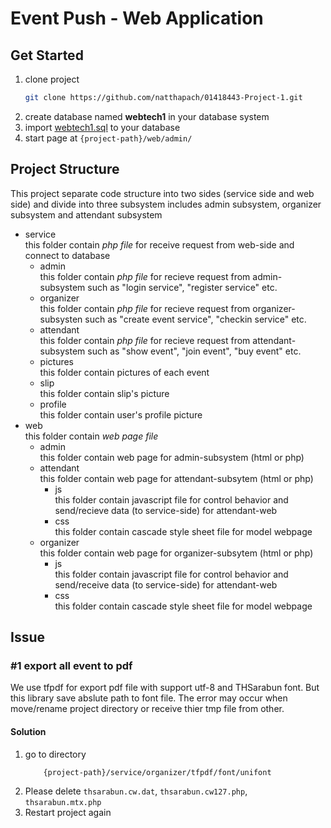 # Event Push - Web Application

## Get Started
1. clone project
    ```bash
    git clone https://github.com/natthapach/01418443-Project-1.git
    ```
2. create database named **webtech1** in your database system
3. import [webtech1.sql](https://github.com/natthapach/01418443-Project-1/blob/master/service/webtech1.sql) to your database
4. start page at ```{project-path}/web/admin/```

## Project Structure
This project separate code structure into two sides (service side and web side) and divide into three subsystem includes admin subsystem, organizer subsystem and attendant subsystem
* service  
    this folder contain *php file* for receive request from web-side and connect to database
    * admin  
        this folder contain *php file* for recieve request from admin-subsystem such as "login service", "register service" etc.
    * organizer  
        this folder contain *php file* for recieve request from organizer-subsysten such as "create event service", "checkin service" etc.
    * attendant  
        this folder contain *php file* for recieve request from attendant-subsystem such as "show event", "join event", "buy event" etc.
    * pictures  
        this folder contain pictures of each event
    * slip  
        this folder contain slip's picture
    * profile  
        this folder contain user's profile picture
* web  
    this folder contain *web page file*
    * admin  
        this folder contain web page for admin-subsystem (html or php)
    * attendant  
        this folder contain web page for attendant-subsytem (html or php)
        * js  
            this folder contain javascript file for control behavior and send/recieve data (to service-side) for attendant-web
        * css  
            this folder contain cascade style sheet file for model webpage
    * organizer  
        this folder contain web page for organizer-subsytem (html or php)
        * js  
            this folder contain javascript file for control behavior and send/receive data (to service-side) for attendant-web
        * css  
            this folder contain cascade style sheet file for model webpage
## Issue
### #1 export all event to pdf
We use tfpdf for export pdf file with support utf-8 and THSarabun font. But this library save abslute path to font file. The error may occur when move/rename project directory or receive thier tmp file from other.
#### Solution
1. go to directory
    ```bash
        {project-path}/service/organizer/tfpdf/font/unifont
    ```
2. Please delete ```thsarabun.cw.dat```, ```thsarabun.cw127.php```, ```thsarabun.mtx.php```
3. Restart project again
